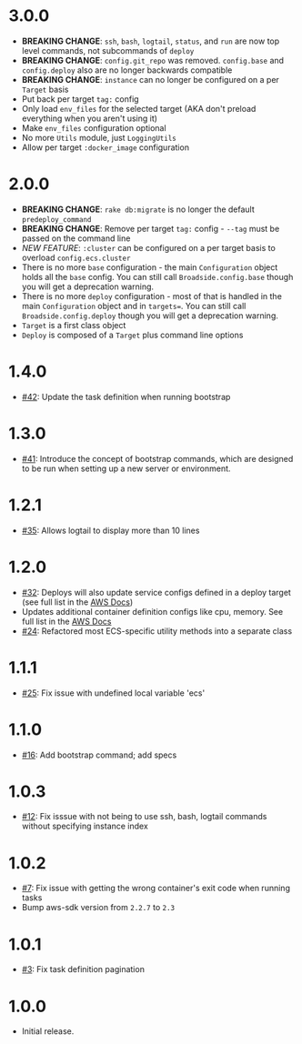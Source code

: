# 3.0.0
- **BREAKING CHANGE**: `ssh`, `bash`, `logtail`, `status`, and `run` are now top level commands, not subcommands of `deploy`
- **BREAKING CHANGE**: `config.git_repo` was removed.  `config.base` and `config.deploy` also are no longer backwards compatible
- **BREAKING CHANGE**: `instance` can no longer be configured on a per `Target` basis
- Put back per target `tag:` config
- Only load `env_files` for the selected target (AKA don't preload everything when you aren't using it)
- Make `env_files` configuration optional
- No more `Utils` module, just `LoggingUtils`
- Allow per target `:docker_image` configuration

# 2.0.0
- **BREAKING CHANGE**: `rake db:migrate` is no longer the default `predeploy_command`
- **BREAKING CHANGE**: Remove per target `tag:` config - `--tag` must be passed on the command line
- *NEW FEATURE*: `:cluster` can be configured on a per target basis to overload `config.ecs.cluster`
- There is no more `base` configuration - the main `Configuration` object holds all the `base` config.  You can still call `Broadside.config.base` though you will get a deprecation warning.
- There is no more `deploy` configuration - most of that is handled in the main `Configuration` object and in `targets=`. You can still call `Broadside.config.deploy` though you will get a deprecation warning.
- `Target` is a first class object
- `Deploy` is composed of a `Target` plus command line options

# 1.4.0
- [#42](https://github.com/lumoslabs/broadside/pull/42/files): Update the task definition when running bootstrap

# 1.3.0
- [#41](https://github.com/lumoslabs/broadside/pull/41/files): Introduce the concept of bootstrap commands, which are designed to be run when setting up a new server or environment.

# 1.2.1
- [#35](https://github.com/lumoslabs/broadside/pull/35/files): Allows logtail to display more than 10 lines

# 1.2.0
- [#32](https://github.com/lumoslabs/broadside/pull/32): Deploys will also update service configs defined in a deploy target (see full list in the [AWS Docs](https://docs.aws.amazon.com/sdkforruby/api/Aws/ECS/Client.html#create_service-instance_method))
- Updates additional container definition configs like cpu, memory. See full list in the [AWS Docs](https://docs.aws.amazon.com/sdkforruby/api/Aws/ECS/Client.html#register_task_definition-instance_method)
- [#24](https://github.com/lumoslabs/broadside/pull/24): Refactored most ECS-specific utility methods into a separate class

# 1.1.1
- [#25](https://github.com/lumoslabs/broadside/issues/25): Fix issue with undefined local variable 'ecs'

# 1.1.0
- [#16](https://github.com/lumoslabs/broadside/pull/16): Add bootstrap command; add specs

# 1.0.3
- [#12](https://github.com/lumoslabs/broadside/issues/12): Fix isssue with not being to use ssh, bash, logtail commands without specifying instance index

# 1.0.2
- [#7](https://github.com/lumoslabs/broadside/issues/7): Fix issue with getting the wrong container's exit code when running tasks
- Bump aws-sdk version from `2.2.7` to `2.3`

# 1.0.1
- [#3](https://github.com/lumoslabs/broadside/issues/3): Fix task definition pagination

# 1.0.0
- Initial release.
